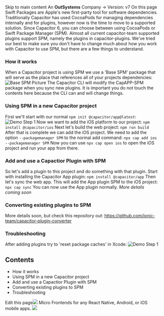 Skip to main content
An **OutSystems** Company →
Version: v7
On this page
Swift Packages are Apple's new first-party tool for software dependencies. Traditionally Capacitor has used CocoaPods for managing dependencies internally and for plugins, however now is the time to move to a supported solution.
Since Capacitor 6, you can choose between using CocoaPods or Swift Package Manager (SPM). Almost all current capacitor-team supported plugins support SPM, namely the plugins in capacitor-plugins.
We've tried our best to make sure you don't have to change much about how you work with Capacitor to use SPM, but there are a few things to understand.
### How it works​
When a Capacitor project is using SPM we use a 'Base SPM' package that will serve as the place that references all of your projects dependencies:
![Base SPM Picture](https://capacitorjs.com/docs/assets/images/base-spm-7b9c60ba424f0ff6822cdbc416395de6.png)
The Capacitor CLI will modify the CapAPP-SPM package when you sync new plugins. It is important you do not touch the contents here because the CLI can and will change things.
### Using SPM in a new Capacitor project​
First we'll start with our normal `npm init @capacitor/app@latest`:
![Demo Step 1](https://capacitorjs.com/docs/assets/images/demo-step1-a5fe1b39eaa2c3ee519e83cd1badf68c.png)
Now we want to add the iOS platform to our project:
`npm install @capacitor/ios`
Next let's build the web project:
`npm run build`
After that is complete we can add the iOS project. We need to add the option `--packagemanager SPM` to the normal add command:
`npx cap add ios --packagemanager SPM`
Now you can use `npx cap open ios` to open the iOS project and run your app from there.
### Add and use a Capactior Plugin with SPM​
So let's add a plugin to this project and do something with that plugin.
Start with installing the Capacitor App plugin:
`npm install @capacitor/app`
Then let's sync the web app. This will add the App plugin SPM to the iOS project:
`npx cap sync`
You can now use the App plugin normally.
_More details coming soon_
### Converting existing plugins to SPM​
More details soon, but check this repository out: https://github.com/ionic-team/capacitor-plugin-converter
### Troubleshooting​
After adding plugins try to 'reset package caches' in Xcode:
![Demo Step 1](https://capacitorjs.com/docs/assets/images/reset-package-ce37ec73326432586d2e45b61841a96e.png)
## Contents
  * How it works
  * Using SPM in a new Capacitor project
  * Add and use a Capactior Plugin with SPM
  * Converting existing plugins to SPM
  * Troubleshooting


Edit this page![](https://images.prismic.io/ionicframeworkcom/d3d3f7a3-023b-4cdf-93af-84674f623818_portals+ad.png?auto=compress,format&rect=0,0,280,200&w=280&h=200)
Micro Frontends for any React Native, Android, or iOS mobile apps.
![](https://cdn.bizible.com/ipv?_biz_r=&_biz_h=802059049&_biz_u=ed6d98ad223740ddbf99774ce8c4ab02&_biz_l=https%3A%2F%2Fcapacitorjs.com%2Fdocs%2Fios%2Fspm&_biz_t=1739811940066&_biz_i=Swift%20Package%20Manager%20%7C%20Capacitor%20Documentation&_biz_n=59&rnd=758636&cdn_o=a&_biz_z=1739811940068)
